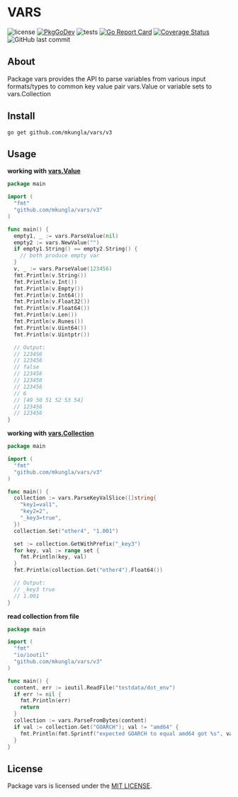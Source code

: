 # VARS

![license](https://img.shields.io/github/license/mkungla/vars) [![PkgGoDev](https://pkg.go.dev/badge/github.com/mkungla/vars/v3)](https://pkg.go.dev/github.com/mkungla/vars/v3) ![tests](https://github.com/mkungla/vars/workflows/tests/badge.svg) [![Go Report Card](https://goreportcard.com/badge/github.com/mkungla/vars)](https://goreportcard.com/report/github.com/mkungla/vars) [![Coverage Status](https://coveralls.io/repos/github/mkungla/vars/badge.svg?branch=main)](https://coveralls.io/github/mkungla/vars?branch=main)![GitHub last commit](https://img.shields.io/github/last-commit/mkungla/vars)

## About
Package vars provides the API to parse variables from various input formats/types to common key value pair vars.Value or variable sets to vars.Collection




## Install

```
go get github.com/mkungla/vars/v3
```

## Usage

**working with [vars.Value](https://pkg.go.dev/github.com/mkungla/vars/v3#Value)**
```go
package main

import (
  "fmt"
  "github.com/mkungla/vars/v3"
)

func main() {
  empty1, _ := vars.ParseValue(nil)
  empty2 := vars.NewValue("")
  if empty1.String() == empty2.String() {
    // both produce empty var
  }
  v, _ := vars.ParseValue(123456)
  fmt.Println(v.String())
  fmt.Println(v.Int())
  fmt.Println(v.Empty())
  fmt.Println(v.Int64())
  fmt.Println(v.Float32())
  fmt.Println(v.Float64())
  fmt.Println(v.Len())
  fmt.Println(v.Runes())
  fmt.Println(v.Uint64())
  fmt.Println(v.Uintptr())

  // Output:
  // 123456
  // 123456
  // false
  // 123456
  // 123456
  // 123456
  // 6
  // [49 50 51 52 53 54]
  // 123456
  // 123456
}
```

**working with [vars.Collection](https://pkg.go.dev/github.com/mkungla/vars/v3#Value)**
```go
package main

import (
  "fmt"
  "github.com/mkungla/vars/v3"
)

func main() {
  collection := vars.ParseKeyValSlice([]string{
    "key1=val1",
    "key2=2",
    "_key3=true",
  })
  collection.Set("other4", "1.001")

  set := collection.GetWithPrefix("_key3")
  for key, val := range set {
    fmt.Println(key, val)
  }
  fmt.Println(collection.Get("other4").Float64())

  // Output:
  // _key3 true
  // 1.001
}
```

**read collection from file**
```go
package main

import (
  "fmt"
  "io/ioutil"
  "github.com/mkungla/vars/v3"
)

func main() {
  content, err := ioutil.ReadFile("testdata/dot_env")
  if err != nil {
    fmt.Println(err)
    return
  }
  collection := vars.ParseFromBytes(content)
  if val := collection.Get("GOARCH"); val != "amd64" {
    fmt.Println(fmt.Sprintf("expected GOARCH to equal amd64 got %s", val))
  }
}
```

## License

Package vars is licensed under the [MIT LICENSE](./LICENSE).
